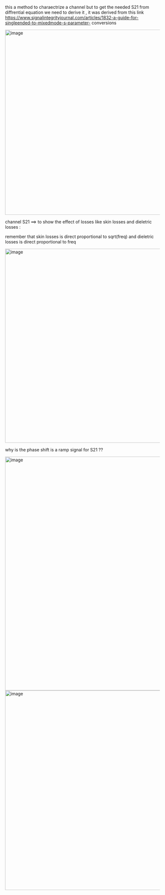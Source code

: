
this a method to charaectrize a channel but to get the needed S21 from diffrential equation we need to derive it , it was derived from this link https://www.signalintegrityjournal.com/articles/1832-a-guide-for-singleended-to-mixedmode-s-parameter-
conversions

<img width="1034" height="601" alt="image" src="https://github.com/user-attachments/assets/136a43be-914c-400e-b76a-32e10d1f7b68" />

channel S21 ==> to show the effect of losses like skin losses and dieletric losses :

remember that skin losses is direct proportional to sqrt(freq) and dieletric losses is direct proportional to freq 

<img width="987" height="630" alt="image" src="https://github.com/user-attachments/assets/a04c7aa9-5b28-4084-8eb2-61e576ef1fa3" />


why is the phase shift is a ramp signal for S21 ?? 

<img width="1541" height="759" alt="image" src="https://github.com/user-attachments/assets/f5550218-3d8c-454a-8174-d8595d508ed0" />

<img width="993" height="648" alt="image" src="https://github.com/user-attachments/assets/46630cf6-1b5f-4e0b-a580-8ef98db1db64" />
